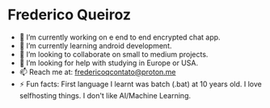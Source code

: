 # Frederico Queiroz
- 🔭 I’m currently working on e end to end encrypted chat app.
- 🌱 I’m currently learning android development.
- 👯 I’m looking to collaborate on small to medium projects.
- 🤔 I’m looking for help with studying in Europe or USA.
- 📫 Reach me at: fredericoqcontato@proton.me
- ⚡ Fun facts: First language I learnt was batch (.bat) at 10 years old. I love selfhosting things. I don't like AI/Machine Learning.
